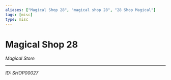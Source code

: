 ```yaml
---
aliases: ["Magical Shop 28", "magical shop 28", "28 Shop Magical"]
tags: [misc]
type: misc
---
```


# Magical Shop 28

*Magical Store*

---
*ID: SHOP00027*
